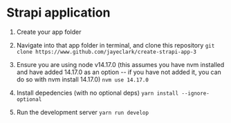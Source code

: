 # Strapi application

1. Create your app folder

2. Navigate into that app folder in terminal, and clone this repository
```git clone https://www.github.com/jayeclark/create-strapi-app-3```

2. Ensure you are using node v14.17.0 (this assumes you have nvm installed and have added 14.17.0 as an option -- if you have not added it, you can do so with nvm install 14.17.0)
```nvm use 14.17.0```

3. Install depedencies (with no optional deps)
```yarn install --ignore-optional```

4. Run the development server
```yarn run develop```
